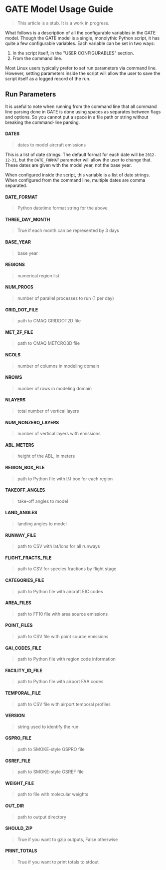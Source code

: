 # GATE Model Usage Guide

> This article is a stub. It is a work in progress.

What follows is a description of all the configurable variables in the GATE model.  Though the GATE model is a single, monolythic Python script, it has quite a few configurable variables.  Each variable can be set in two ways:

1. In the script itself, in the "USER CONFIGURABLES" section.
2. From the command line.

Most Linux users typically prefer to set run parameters via command line.  However, setting parameters inside the script will allow the user to save the script itself as a logged record of the run.

## Run Parameters

It is useful to note when running from the command line that all command line parsing done in GATE is done using spaces as separates between flags and options.  So you cannot put a space in a file path or string without breaking the command-line parsing.

#### DATES

> dates to model aircraft emissions

This is a list of date strings.  The default format for each date will be `2012-12-31`, but the `DATE_FORMAT` parameter will allow the user to change that.  These dates are given with the model year, not the base year.

When configured inside the script, this variable is a list of date strings.  When configured from the command line, multiple dates are comma separated.

#### DATE_FORMAT

> Python datetime format string for the above

#### THREE_DAY_MONTH

> True if each month can be represented by 3 days

#### BASE_YEAR           

> base year

#### REGIONS             

> numerical region list

#### NUM_PROCS           

> number of parallel processes to run (1 per day)

#### GRID_DOT_FILE       

> path to CMAQ GRIDDOT2D file

#### MET_ZF_FILE         

> path to CMAQ METCRO3D file

#### NCOLS               

> number of columns in modeling domain

#### NROWS               

> number of rows in modeling domain

#### NLAYERS             

> total number of vertical layers

#### NUM_NONZERO_LAYERS  

> number of vertical layers with emissions

#### ABL_METERS          

> height of the ABL, in meters

#### REGION_BOX_FILE     

> path to Python file with I/J box for each region

#### TAKEOFF_ANGLES      

> take-off angles to model

#### LAND_ANGLES         

> landing angles to model

#### RUNWAY_FILE         

> path to CSV with lat/lons for all runways

#### FLIGHT_FRACTS_FILE  

> path to CSV for species fractions by flight stage

#### CATEGORIES_FILE     

> path to Python file with aircraft EIC codes

#### AREA_FILES          

> path to FF10 file with area source emissions

#### POINT_FILES         

> path to CSV file with point source emissions

#### GAI_CODES_FILE      

> path to Python file with region code information

#### FACILITY_ID_FILE    

> path to Python file with airport FAA codes

#### TEMPORAL_FILE       

> path to CSV file with airport temporal profiles

#### VERSION             

> string used to identify the run

#### GSPRO_FILE          

> path to SMOKE-style GSPRO file

#### GSREF_FILE          

> path to SMOKE-style GSREF file

#### WEIGHT_FILE         

> path to file with molecular weights

#### OUT_DIR             

> path to output directory

#### SHOULD_ZIP          

> True if you want to gzip outputs, False otherwise

#### PRINT_TOTALS        

> True if you want to print totals to stdout

